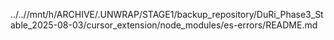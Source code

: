 ../..//mnt/h/ARCHIVE/.UNWRAP/STAGE1/backup_repository/DuRi_Phase3_Stable_2025-08-03/cursor_extension/node_modules/es-errors/README.md